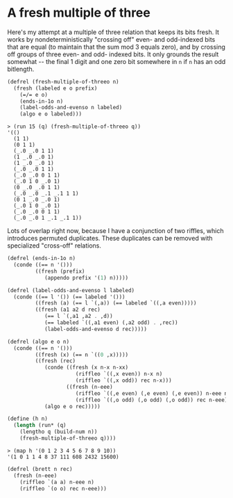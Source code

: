 # A fresh multiple of three

Here's my attempt at a multiple of three relation that keeps its bits fresh. It works by nondeterministically "crossing off" even- and odd-indexed bits that are equal (to maintain that the sum mod 3 equals zero), and by crossing off groups of three even- and odd- indexed bits. It only grounds the result somewhat -- the final 1 digit and one zero bit somewhere in `n` if `n` has an odd bitlength.

```scheme
(defrel (fresh-multiple-of-threeo n)
  (fresh (labeled e o prefix)
    (=/= e o)
    (ends-in-1o n)
    (label-odds-and-evenso n labeled)
    (algo e o labeled)))
```

```
> (run 15 (q) (fresh-multiple-of-threeo q))
'(()
  (1 1)
  (0 1 1)
  (_.0 _.0 1 1)
  (1 _.0 _.0 1)
  (1 _.0 _.0 1)
  (_.0 _.0 1 1)
  (_.0 _.0 0 1 1)
  (_.0 1 0 _.0 1)
  (0 _.0 _.0 1 1)
  (_.0 _.0 _.1 _.1 1 1)
  (0 1 _.0 _.0 1)
  (_.0 1 0 _.0 1)
  (_.0 _.0 0 1 1)
  (_.0 _.0 1 _.1 _.1 1))
```

Lots of overlap right now, because I have a conjunction of two riffles, which introduces permuted duplicates. These duplicates can be removed with specialized "cross-off" relations.

```scheme
(defrel (ends-in-1o n)
  (conde ((== n '()))
         ((fresh (prefix)
            (appendo prefix '(1) n)))))
```

```scheme
(defrel (label-odds-and-evenso l labeled)
  (conde ((== l '()) (== labeled '()))
         ((fresh (a) (== l `(,a)) (== labeled `((,a even)))))
         ((fresh (a1 a2 d rec)
            (== l `(,a1 ,a2 . ,d))
            (== labeled `((,a1 even) (,a2 odd) . ,rec))
            (label-odds-and-evenso d rec)))))
```

```scheme
(defrel (algo e o n)
  (conde ((== n '()))
         ((fresh (x) (== n `((0 ,x)))))
         ((fresh (rec)
            (conde ((fresh (x n-x n-xx)
                      (riffleo `((,x even)) n-x n)
                      (riffleo `((,x odd)) rec n-x)))
                   ((fresh (n-eee)
                      (riffleo `((,e even) (,e even) (,e even)) n-eee n)
                      (riffleo `((,o odd) (,o odd) (,o odd)) rec n-eee))))
            (algo e o rec)))))
```


```scheme
(define (h n)
  (length (run* (q)
    (lengtho q (build-num n))
    (fresh-multiple-of-threeo q))))
```

```
> (map h '(0 1 2 3 4 5 6 7 8 9 10))
'(1 0 1 1 4 8 37 111 608 2432 15600)
```

```scheme
(defrel (brett n rec)
  (fresh (n-eee)
    (riffleo `(a a) n-eee n)
    (riffleo `(o o) rec n-eee)))
```
